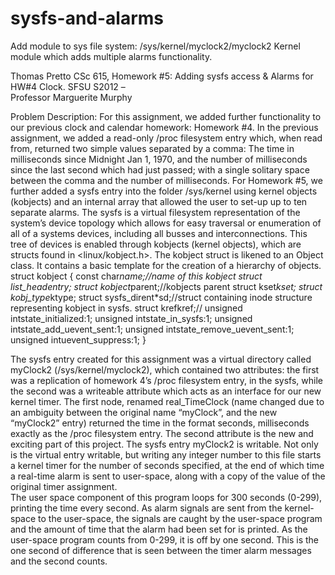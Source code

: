 # sysfs-and-alarms
Add module to sys file system: /sys/kernel/myclock2/myclock2
Kernel module which adds multiple alarms functionality.

Thomas Pretto 
CSc 615, Homework #5: 
Adding sysfs access & Alarms for HW#4 Clock. 
SFSU S2012 –  
Professor Marguerite Murphy 
 
Problem Description: 
For this assignment, we added further functionality to our previous clock and calendar homework:  Homework #4.  In the previous assignment, we added a read-only /proc filesystem entry which, when read from, returned two simple values separated by a comma:  The time in milliseconds since Midnight Jan 1, 1970, and the number of milliseconds since the last second which had just passed; with a single solitary space between the comma and the number of milliseconds.  For Homework #5, we further added a sysfs entry into the folder /sys/kernel using kernel objects (kobjects) and an internal array that allowed the user to set-up up to ten separate alarms. 
The sysfs is a virtual filesystem representation of the system’s device topology which allows for easy traversal or enumeration of all of a systems devices, including all busses and interconnections.  This tree of devices is enabled through kobjects (kernel objects), which are structs found in <linux/kobject.h>.   The kobject struct is likened to an Object class.  It contains a basic template for the creation of a hierarchy of objects.    
struct kobject { 
const char*name;//name of this kobject 
struct list_headentry; 
struct kobject*parent;//kobjects parent 
struct kset*kset; 
struct kobj_type*ktype; 
struct sysfs_dirent*sd;//struct containing inode structure representing kobject in sysfs. 
struct krefkref;// 
unsigned intstate_initialized:1; 
unsigned intstate_in_sysfs:1; 
unsigned intstate_add_uevent_sent:1; 
unsigned intstate_remove_uevent_sent:1; 
unsigned intuevent_suppress:1; 
} 
 
The sysfs entry created for this assignment was a virtual directory called myClock2 (/sys/kernel/myclock2), which contained two attributes:  the first was a replication of homework 4’s /proc filesystem entry, in the sysfs, while the second was a writeable attribute which acts as an interface for our new kernel timer.  The first node, renamed real_TimeClock (name changed due to an ambiguity between the original name “myClock”, and the new “myClock2” entry) returned the time in the format seconds, milliseconds exactly as the /proc filesystem entry.  The second attribute is the new and exciting part of this project.  The sysfs entry myClock2 is writable.  Not only is the virtual entry writable, but writing any integer number to this file starts a kernel timer for the number of seconds specified, at the end of which time a real-time alarm is sent to user-space, along with a copy of the value of the original timer assignment.   
The user space component of this program loops for 300 seconds (0-299), printing the time every second.  As alarm signals are sent from the kernel-space to the user-space, the signals are caught by the user-space program and the amount of time that the alarm had been set for is printed.  As the user-space program counts from 0-299, it is off by one second.  This is the one second of difference that is seen between the timer alarm messages and the second counts. 

